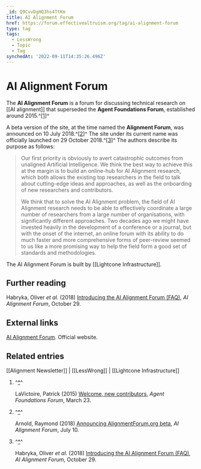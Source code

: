 ```yaml
---
_id: Q9CvvDgHQ3hs4TtKm
title: AI Alignment Forum
href: https://forum.effectivealtruism.org/tag/ai-alignment-forum
type: tag
tags:
  - LessWrong
  - Topic
  - Tag
synchedAt: '2022-09-11T14:35:26.496Z'
---
```

# AI Alignment Forum

The **AI Alignment Forum** is a forum for discussing technical research on [[AI alignment]] that superseded the **Agent Foundations Forum**, established around 2015.^[\[1\]](#fnbap097k8ubj)^

A beta version of the site, at the time named the **Alignment Forum**, was announced on 10 July 2018.^[\[2\]](#fnn6mx1am65ug)^ The site under its current name was officially launched on 29 October 2018.^[\[3\]](#fn8bdrwpqllap)^ The authors describe its purpose as follows:

> Our first priority is obviously to avert catastrophic outcomes from unaligned Artificial Intelligence. We think the best way to achieve this at the margin is to build an online-hub for AI Alignment research, which both allows the existing top researchers in the field to talk about cutting-edge ideas and approaches, as well as the onboarding of new researchers and contributors.
> 
> We think that to solve the AI Alignment problem, the field of AI Alignment research needs to be able to effectively coordinate a large number of researchers from a large number of organisations, with significantly different approaches. Two decades ago we might have invested heavily in the development of a conference or a journal, but with the onset of the internet, an online forum with its ability to do much faster and more comprehensive forms of peer-review seemed to us like a more promising way to help the field form a good set of standards and methodologies.

The AI Alignment Forum is built by [[Lightcone Infrastructure]].

Further reading
---------------

Habryka, Oliver *et al.* (2018) [Introducing the AI Alignment Forum (FAQ)](https://www.alignmentforum.org/posts/FoiiRDC3EhjHx7ayY/introducing-the-ai-alignment-forum-faq), *AI Alignment Forum*, October 29.

External links
--------------

[AI Alignment Forum](https://www.alignmentforum.org/). Official website.

Related entries
---------------

[[Alignment Newsletter]] | [[LessWrong]] | [[Lightcone Infrastructure]]

1.  ^**[^](#fnrefbap097k8ubj)**^
    
    LaVictoire, Patrick (2015) [Welcome, new contributors](https://www.alignmentforum.org/posts/5bd75cc58225bf0670374efa/welcome-new-contributors), *Agent Foundations Forum*, March 23.
    
2.  ^**[^](#fnrefn6mx1am65ug)**^
    
    Arnold, Raymond (2018) [Announcing AlignmentForum.org beta](https://www.alignmentforum.org/posts/JiMAMNAb55Qq24nES/announcing-alignmentforum-org-beta), *AI Alignment Forum*, July 10.
    
3.  ^**[^](#fnref8bdrwpqllap)**^
    
    Habryka, Oliver *et al.* (2018) [Introducing the AI Alignment Forum (FAQ)](https://www.alignmentforum.org/posts/FoiiRDC3EhjHx7ayY/introducing-the-ai-alignment-forum-faq), *AI Alignment Forum*, October 29.